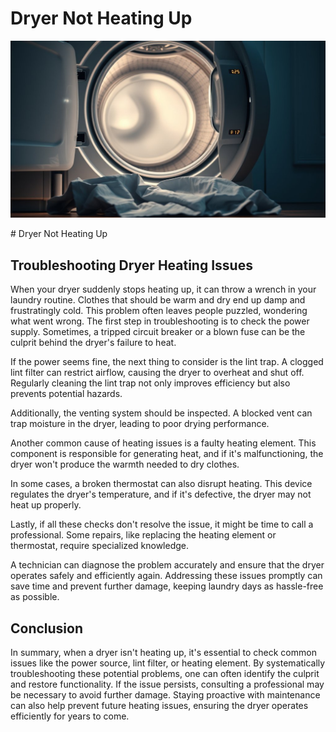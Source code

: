 <h1> Dryer Not Heating Up
 </h1><p><img src="/images/dryer_malfunction_no_heat-5.jpg"></p># Dryer Not Heating Up

## Troubleshooting Dryer Heating Issues

When your dryer suddenly stops heating up, it can throw a wrench in your laundry routine. Clothes that should be warm and dry end up damp and frustratingly cold. This problem often leaves people puzzled, wondering what went wrong. The first step in troubleshooting is to check the power supply. Sometimes, a tripped circuit breaker or a blown fuse can be the culprit behind the dryer's failure to heat.

If the power seems fine, the next thing to consider is the lint trap. A clogged lint filter can restrict airflow, causing the dryer to overheat and shut off. Regularly cleaning the lint trap not only improves efficiency but also prevents potential hazards.

Additionally, the venting system should be inspected. A blocked vent can trap moisture in the dryer, leading to poor drying performance.

Another common cause of heating issues is a faulty heating element. This component is responsible for generating heat, and if it's malfunctioning, the dryer won't produce the warmth needed to dry clothes.

In some cases, a broken thermostat can also disrupt heating. This device regulates the dryer's temperature, and if it's defective, the dryer may not heat up properly.

Lastly, if all these checks don't resolve the issue, it might be time to call a professional. Some repairs, like replacing the heating element or thermostat, require specialized knowledge.

A technician can diagnose the problem accurately and ensure that the dryer operates safely and efficiently again. Addressing these issues promptly can save time and prevent further damage, keeping laundry days as hassle-free as possible.

## Conclusion

In summary, when a dryer isn't heating up, it's essential to check common issues like the power source, lint filter, or heating element. By systematically troubleshooting these potential problems, one can often identify the culprit and restore functionality. If the issue persists, consulting a professional may be necessary to avoid further damage. Staying proactive with maintenance can also help prevent future heating issues, ensuring the dryer operates efficiently for years to come.
